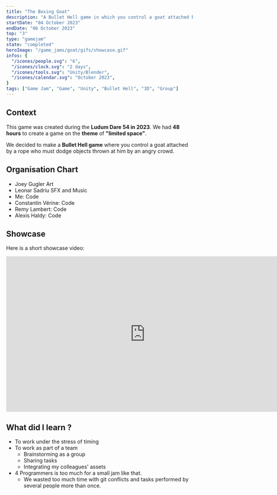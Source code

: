 ```yaml
---
title: "The Boxing Goat"
description: "A Bullet Hell game in which you control a goat attached by a rope who must dodge objects thrown at him by an angry crowd made during the Ludum Dare 54 in 2023"
startDate: "04 October 2023"
endDate: "06 October 2023"
top: "3"
type: "gamejam"
state: "completed"
heroImage: "/game_jams/goat/gifs/showcase.gif"
infos: {
  "/icones/people.svg": "6",
  "/icones/clock.svg": "2 days",
  "/icones/tools.svg": "Unity/Blender",
  "/icones/calendar.svg": "October 2023",
}
tags: ["Game Jam", "Game", "Unity", "Bullet Hell", "3D", "Group"]
---
```


## Context
This game was created during the **Ludum Dare 54 in 2023**. We had **48 hours** to create a game on the **theme** of **"limited space"**. 

We decided to make a **Bullet Hell game** where you control a goat attached by a rope who must dodge objects thrown at him by an angry crowd.

## Organisation Chart
- Joey Gugler Art
- Leonar Sadriu SFX and Music
- Me: Code
- Constantin Vérine: Code
- Remy Lambert: Code
- Alexis Haldy: Code

## Showcase
Here is a short showcase video:
<iframe width="750" height="420" src="https://www.youtube.com/embed/isPShvAzVTQ?si=PyDxEOg5UwCubLFo" title="YouTube video player" frameborder="0" allow="accelerometer; autoplay; clipboard-write; encrypted-media; gyroscope; picture-in-picture; web-share" referrerpolicy="strict-origin-when-cross-origin" allowfullscreen></iframe>

## What did I learn ?
- To work under the stress of timing
- To work as part of a team
  - Brainstorming as a group
  - Sharing tasks
  - Integrating my colleagues' assets
- 4 Programmers is too much for a small jam like that. 
  - We wasted too much time with git conflicts and tasks performed by several people more than once.